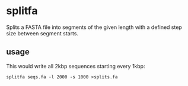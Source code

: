 # splitfa

Splits a FASTA file into segments of the given length with a defined step size between segment starts.

## usage

This would write all 2kbp sequences starting every 1kbp:

```
splitfa seqs.fa -l 2000 -s 1000 >splits.fa
```
